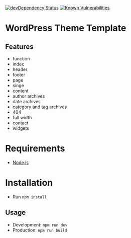 [![devDependency Status](https://david-dm.org/marcobiedermann/wordpress-theme-boilerplate/dev-status.svg)](https://david-dm.org/marcobiedermann/wordpress-theme-boilerplate?type=dev)
[![Known Vulnerabilities](https://snyk.io/test/github/marcobiedermann/wordpress-theme-boilerplate/badge.svg)](https://snyk.io/test/github/marcobiedermann/wordpress-theme-boilerplate)

# WordPress Theme Template

## Features
* function
* index
* header
* footer
* page
* singe
* content
* author archives
* date archives
* category and tag archives
* 404
* full width
* contact
* widgets

# Requirements
* [Node.js](https://nodejs.org/)

# Installation
* Run `npm install`

## Usage
* Development: `npm run dev`
* Production: `npm run build`
